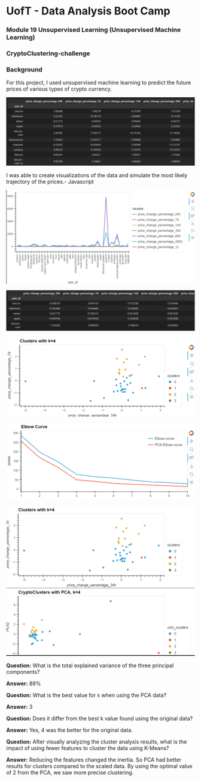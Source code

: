 # UofT - Data Analysis Boot Camp

### Module 19 Unsupervised Learning (Unsupervised Machine Learning)

### CryptoClustering-challenge

### Background

For this project, I used unsupervised machine learning to predict the future prices of various types of crypto currency.

![1731358255575](image/README/1731358255575.png)

I was able to create visualizations of the data and simulate the most likely trajectory of the prices.- Javascript

![1731358380211](image/README/1731358380211.png)

![1731358458436](image/README/1731358458436.png)

![1731358500931](image/README/1731358500931.png)

![1731358526452](image/README/1731358526452.png)

![1731358549111](image/README/1731358549111.png)

**Question:** What is the total explained variance of the three principal components?

**Answer:** 89%

 **Question:** What is the best value for `k` when using the PCA data?

**Answer:**  3

**Question:** Does it differ from the best k value found using the original data?

**Answer:** Yes, 4 was the better for the original data.

**Question:** After visually analyzing the cluster analysis results, what is the impact of using fewer features to cluster the data using K-Means?

**Answer:** Reducing the features changed the inertia. So PCA had better results for clusters compared to the scaled data. By using the optimal value of 2 from the PCA, we saw more precise clustering.
